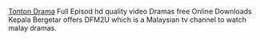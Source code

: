 <a href="https://tontondrama.my/">Tonton Drama</a> Full Episod hd quality video Dramas free Online Downloads
Kepala Bergetar offers DFM2U which is a Malaysian tv channel to watch malay dramas.

